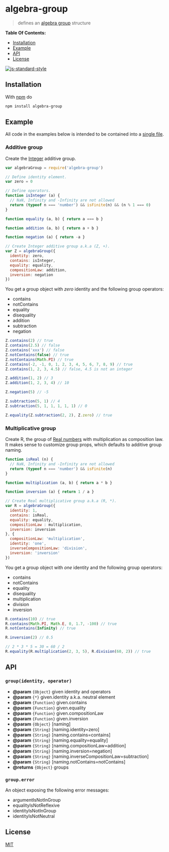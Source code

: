 # algebra-group

> defines an [algebra group][1] structure

**Table Of Contents:**

* [Installation](#installation)
* [Example](#example)
* [API](#api)
* [License](#license)

[![js-standard-style](https://cdn.rawgit.com/feross/standard/master/badge.svg)](https://github.com/feross/standard)

## Installation

With [npm](https://npmjs.org/) do

```bash
npm install algebra-group
```

## Example

All code in the examples below is intended to be contained into a [single file](https://github.com/fibo/algebra-group/blob/master/test.js).

### Additive group

Create the [Integer](https://en.wikipedia.org/wiki/Integer) additive group.

```javascript
var algebraGroup = require('algebra-group')

// Define identity element.
var zero = 0

// Define operators.
function isInteger (a) {
  // NaN, Infinity and -Infinity are not allowed
  return (typeof n === 'number') && isFinite(n) && (n % 1 === 0)
}

function equality (a, b) { return a === b }

function addition (a, b) { return a + b }

function negation (a) { return -a }

// Create Integer additive group a.k.a (Z, +).
var Z = algebraGroup({
  identity: zero,
  contains: isInteger,
  equality: equality,
  compositionLaw: addition,
  inversion: negation
})
```

You get a group object with *zero* identity and the following group operators:

* contains
* notContains
* equality
* disequality
* addition
* subtraction
* negation

```javascript
Z.contains(2) // true
Z.contains(2.5) // false
Z.contains('xxx') // false
Z.notContains(false) // true
Z.notContains(Math.PI) // true
Z.contains(-2, -1, 0, 1, 2, 3, 4, 5, 6, 7, 8, 9) // true
Z.contains(1, 2, 3, 4.5) // false, 4.5 is not an integer

Z.addition(1, 2) // 3
Z.addition(1, 2, 3, 4) // 10

Z.negation(5) // -5

Z.subtraction(5, 1) // 4
Z.subtraction(5, 1, 1, 1, 1, 1) // 0

Z.equality(Z.subtraction(2, 2), Z.zero) // true
```

### Multiplicative group

Create R, the group of [Real numbers](https://en.wikipedia.org/wiki/Real_number) with multiplication as composition law.
It makes sense to customize group props, which defaults to additive group naming.

```javascript
function isReal (n) {
  // NaN, Infinity and -Infinity are not allowed
  return (typeof n === 'number') && isFinite(n)
}

function multiplication (a, b) { return a * b }

function inversion (a) { return 1 / a }

// Create Real multiplicative group a.k.a (R, *).
var R = algebraGroup({
  identity: 1,
  contains: isReal,
  equality: equality,
  compositionLaw : multiplication,
  inversion: inversion
}, {
  compositionLaw: 'multiplication',
  identity: 'one',
  inverseCompositionLaw: 'division',
  inversion: 'inversion'
})
```

You get a group object with *one* identity and the following group operators:

* contains
* notContains
* equality
* disequality
* multiplication
* division
* inversion

```javascript
R.contains(10) // true
R.contains(Math.PI, Math.E, 0, 1.7, -100) // true
R.notContains(Infinity) // true

R.inversion(2) // 0.5

// 2 * 3 * 5 = 30 = 60 / 2
R.equality(R.multiplication(2, 3, 5), R.division(60, 2)) // true
```

## API

### `group(identity, operator)`

* **@param** `{Object}`   given identity and operators
* **@param** `{*}`        given.identity a.k.a. neutral element
* **@param** `{Function}` given.contains
* **@param** `{Function}` given.equality
* **@param** `{Function}` given.compositionLaw
* **@param** `{Function}` given.inversion
* **@param** `{Object}` [naming]
* **@param** `{String}` [naming.identity=zero]
* **@param** `{String}` [naming.contains=contains]
* **@param** `{String}` [naming.equality=equality]
* **@param** `{String}` [naming.compositionLaw=addition]
* **@param** `{String}` [naming.inversion=negation]
* **@param** `{String}` [naming.inverseCompositionLaw=subtraction]
* **@param** `{String}` [naming.notContains=notContains]
* **@returns** `{Object}` groups

### `group.error`

An object exposing the following error messages:

* argumentIsNotInGroup
* equalityIsNotReflexive
* identityIsNotInGroup
* identityIsNotNeutral

## License

[MIT](http://g14n.info/mit-license/)

  [1]: https://en.wikipedia.org/wiki/Group_(mathematics) "Group"
  [2]: https://en.wikipedia.org/wiki/Real_number "Real number"
